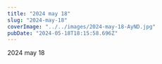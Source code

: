 ```yaml
---
title: "2024 may 18"
slug: "2024-may-18"
coverImage: "../../images/2024-may-18-AyND.jpg"
pubDate: "2024-05-18T18:15:58.696Z"
---
```


2024 may 18
